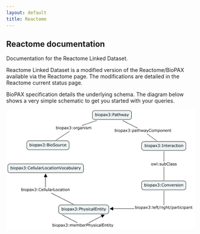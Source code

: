 ```yaml
---
layout: default
title: Reactome
---
```

## Reactome documentation

Documentation for the Reactome Linked Dataset.

Reactome Linked Dataset is a modified version of the Reactome/BioPAX available via the Reactome page. The modifications are detailed in the Reactome current status page.

BioPAX specification details the underlying schema. The diagram below shows a very simple schematic to get you started with your queries.

![reactome_overview](../static/reactome/reactome_simplified.png)
